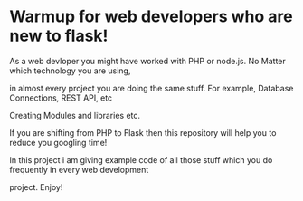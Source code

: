 # Warmup for web developers who are new to flask!

As a web devloper you might have worked with PHP or node.js. No Matter which technology you are using,

in almost every project you are doing the same stuff. For example, Database Connections, REST API, etc

Creating Modules and libraries etc. 


If you are shifting from PHP to Flask then this repository will help you to reduce you googling time!

In this project i am giving example code of all those stuff which you do frequently in every web development

project. Enjoy!